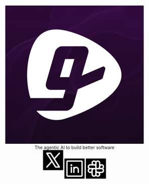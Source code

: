 <p align="center">
<a href="https://gitar.ai"><img alt="gitar" src="https://raw.githubusercontent.com/gitarcode/.github/main/assets/gitar-logo.png"/></a>
<br/>
The agentic AI to build better software
<br/>
<a href="https://twitter.com/gitarcode"><img src="https://raw.githubusercontent.com/gitarcode/.github/main/assets/x-logo.svg" alt="Twitter" style="background-color: #ffffff;" /></a> <a href="https://www.linkedin.com/company/gitar/" style="vertical-align: middle;"><img src="https://raw.githubusercontent.com/gitarcode/.github/main/assets/linkedin-logo.svg" alt="LinkedIn" style="background-color: #000000;" /></a> <a href="https://join.slack.com/t/gitarcommunity/shared_invite/zt-2hc0hb9ap-KwHIEb6mx7lr0dhypNmj7A" style="vertical-align: middle;"><img src="https://raw.githubusercontent.com/gitarcode/.github/main/assets/slack-logo.svg" alt="Slack" style="background-color: #ffffff;" /></a>
</p>
